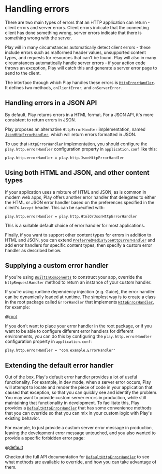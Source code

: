 <!--- Copyright (C) 2009-2020 Lightbend Inc. <https://www.lightbend.com> -->
# Handling errors

There are two main types of errors that an HTTP application can return - client errors and server errors.  Client errors indicate that the connecting client has done something wrong, server errors indicate that there is something wrong with the server.

Play will in many circumstances automatically detect client errors - these include errors such as malformed header values, unsupported content types, and requests for resources that can't be found.  Play will also in many circumstances automatically handle server errors - if your action code throws an exception, Play will catch this and generate a server error page to send to the client.

The interface through which Play handles these errors is [`HttpErrorHandler`](api/java/play/http/HttpErrorHandler.html).  It defines two methods, `onClientError`, and `onServerError`.

## Handling errors in a JSON API

By default, Play returns errors in a HTML format. 
For a JSON API, it's more consistent to return errors in JSON.

Play proposes an alternative `HttpErrorHandler` implementation, named [`JsonHttpErrorHandler`](api/java/play/http/JsonHttpErrorHandler.html), which will return errors formatted in JSON.

To use that `HttpErrorHandler` implementation, you should configure the `play.http.errorHandler` configuration property in `application.conf` like this:

    play.http.errorHandler = play.http.JsonHttpErrorHandler

## Using both HTML and JSON, and other content types

If your application uses a mixture of HTML and JSON, as is common in modern web apps, Play offers another error handler that delegates to either the HTML or JSON error handler based on the preferences specified in the client's `Accept` header. This can be specified with:

    play.http.errorHandler = play.http.HtmlOrJsonHttpErrorHandler

This is a suitable default choice of error handler for most applications.

Finally, if you want to support other content types for errors in addition to HTML and JSON, you can extend [`PreferredMediaTypeHttpErrorHandler`](api/java/play/http/PreferredMediaTypeHttpErrorHandler.html) and add error handlers for specific content types, then specify a custom error handler as described below.

## Supplying a custom error handler

If you're using [`BuiltInComponents`](api/java/play/BuiltInComponents.html) to construct your app, override the `httpRequestHandler` method to return an instance of your custom handler.

If you're using runtime dependency injection (e.g. Guice), the error handler can be dynamically loaded at runtime. The simplest way is to create a class in the root package called `ErrorHandler` that implements [`HttpErrorHandler`](api/java/play/http/HttpErrorHandler.html), for example:

@[root](code/javaguide/application/root/ErrorHandler.java)

If you don't want to place your error handler in the root package, or if you want to be able to configure different error handlers for different environments, you can do this by configuring the `play.http.errorHandler` configuration property in `application.conf`:

    play.http.errorHandler = "com.example.ErrorHandler"

## Extending the default error handler

Out of the box, Play's default error handler provides a lot of useful functionality.  For example, in dev mode, when a server error occurs, Play will attempt to locate and render the piece of code in your application that caused that exception, so that you can quickly see and identify the problem.  You may want to provide custom server errors in production, while still maintaining that functionality in development.  To facilitate this, Play provides a [`DefaultHttpErrorHandler`](api/java/play/http/DefaultHttpErrorHandler.html) that has some convenience methods that you can override so that you can mix in your custom logic with Play's existing behavior.

For example, to just provide a custom server error message in production, leaving the development error message untouched, and you also wanted to provide a specific forbidden error page:

@[default](code/javaguide/application/def/ErrorHandler.java)

Checkout the full API documentation for [`DefaultHttpErrorHandler`](api/java/play/http/DefaultHttpErrorHandler.html) to see what methods are available to override, and how you can take advantage of them.

